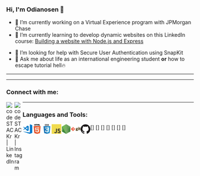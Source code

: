 ### Hi, I'm Odianosen 👋

<!--
**ookojie/ookojie** is a ✨ _special_ ✨ repository because its `README.md` (this file) appears on your GitHub profile.

Here are some ideas to get you started:
-->

- 🔭 I’m currently working on a Virtual Experience program with JPMorgan Chase
- 🌱 I’m currently learning to develop dynamic websites on this LinkedIn course: [Building a website with Node.js and Express][course]
<!-- - 👯 I’m looking to collaborate on ... -->
- 🤔 I’m looking for help with Secure User Authentication using SnapKit
- 💬 Ask me about life as an international engineering student __or__ how to escape tutorial hell:fire:
<!-- - 📫 How to reach me: ...
- 😄 Pronouns: ...
- ⚡ Fun fact: ... -->

---
<!--
  <img align="left" alt="codeSTACKr's Github Stats" src="https://github-readme-stats.ookojie.vercel.app/api?username=ookojie&show_icons=true&hide_border=true" />

-->

---

### Connect with me:


[<img align="left" alt="codeSTACKr | LinkedIn" width="22px" src="https://cdn.jsdelivr.net/npm/simple-icons@v3/icons/linkedin.svg" />][linkedin]
[<img align="left" alt="codeSTACKr | Instagram" width="22px" src="https://cdn.jsdelivr.net/npm/simple-icons@v3/icons/instagram.svg" />][instagram]

---
### Languages and Tools:

[<img align="left" alt="Visual Studio Code" width="26px" src="https://raw.githubusercontent.com/github/explore/80688e429a7d4ef2fca1e82350fe8e3517d3494d/topics/visual-studio-code/visual-studio-code.png" />]
[<img align="left" alt="HTML5" width="26px" src="https://raw.githubusercontent.com/github/explore/80688e429a7d4ef2fca1e82350fe8e3517d3494d/topics/html/html.png" />]
[<img align="left" alt="CSS3" width="26px" src="https://raw.githubusercontent.com/github/explore/80688e429a7d4ef2fca1e82350fe8e3517d3494d/topics/css/css.png" />]
[<img align="left" alt="JavaScript" width="26px" src="https://raw.githubusercontent.com/github/explore/80688e429a7d4ef2fca1e82350fe8e3517d3494d/topics/javascript/javascript.png" />]
[<img align="left" alt="Node.js" width="26px" src="https://raw.githubusercontent.com/github/explore/80688e429a7d4ef2fca1e82350fe8e3517d3494d/topics/nodejs/nodejs.png" />]
[<img align="left" alt="Git" width="26px" src="https://raw.githubusercontent.com/github/explore/80688e429a7d4ef2fca1e82350fe8e3517d3494d/topics/git/git.png" />]
[<img align="left" alt="GitHub" width="26px" src="https://raw.githubusercontent.com/github/explore/78df643247d429f6cc873026c0622819ad797942/topics/github/github.png" />]



[course]: https://www.linkedin.com/learning/building-a-website-with-node-js-and-express-js-3/dynamic-websites-with-node-and-express?u=55034593
[linkedin]: https://www.linkedin.com/in/odianosen-okojie/
[instagram]: https://www.instagram.com/odianosen_o/
